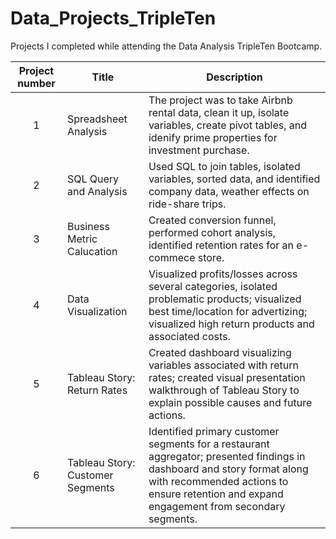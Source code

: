 # Data_Projects_TripleTen
Projects I completed while attending the Data Analysis TripleTen Bootcamp.


| Project number | Title | Description |
| :-----------: | ----------- |----------- |
| 1 | Spreadsheet Analysis | The project was to take Airbnb rental data, clean it up, isolate variables, create pivot tables, and idenify prime properties for investment purchase. |
| 2 | SQL Query and Analysis | Used SQL to join tables, isolated variables, sorted data, and identified company data, weather effects on ride-share trips. |
| 3 | Business Metric Calucation | Created conversion funnel, performed cohort analysis, identified retention rates for an e-commece store. |
| 4 | Data Visualization | Visualized profits/losses across several categories, isolated problematic products; visualized best time/location for advertizing; visualized high return products and associated costs. |
| 5 | Tableau Story: Return Rates | Created dashboard visualizing variables associated with return rates; created visual presentation walkthrough of Tableau Story to explain possible causes and future actions. |
| 6 | Tableau Story: Customer Segments | Identified primary customer segments for a restaurant aggregator; presented findings in dashboard and story format along with recommended actions to ensure retention and expand engagement from secondary segments. |
